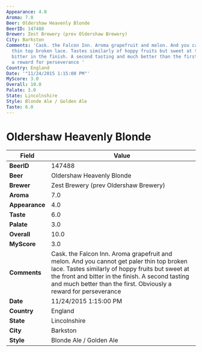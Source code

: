 ```yaml
---
Appearance: 4.0
Aroma: 7.0
Beer: Oldershaw Heavenly Blonde
BeerID: 147488
Brewer: Zest Brewery (prev Oldershaw Brewery)
City: Barkston
Comments: 'Cask. the Falcon Inn. Aroma grapefruit and melon. And you cannot get paler
  thin top broken lace. Tastes similarly of hoppy fruits but sweet at the front and
  bitter in the finish. A second tasting and much better than the first. Obviously
  a reward for perseverance '
Country: England
Date: '"11/24/2015 1:15:00 PM"'
MyScore: 3.0
Overall: 10.0
Palate: 3.0
State: Lincolnshire
Style: Blonde Ale / Golden Ale
Taste: 6.0
---
```


# Oldershaw Heavenly Blonde

| Field         | Value |
|---------------|-------|
| **BeerID** | 147488 |
| **Beer** | Oldershaw Heavenly Blonde |
| **Brewer** | Zest Brewery (prev Oldershaw Brewery) |
| **Aroma** | 7.0 |
| **Appearance** | 4.0 |
| **Taste** | 6.0 |
| **Palate** | 3.0 |
| **Overall** | 10.0 |
| **MyScore** | 3.0 |
| **Comments** | Cask. the Falcon Inn. Aroma grapefruit and melon. And you cannot get paler thin top broken lace. Tastes similarly of hoppy fruits but sweet at the front and bitter in the finish. A second tasting and much better than the first. Obviously a reward for perseverance  |
| **Date** | 11/24/2015 1:15:00 PM |
| **Country** | England |
| **State** | Lincolnshire |
| **City** | Barkston |
| **Style** | Blonde Ale / Golden Ale |
